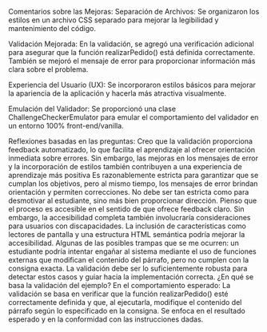 Comentarios sobre las Mejoras:
Separación de Archivos: Se organizaron los estilos en un archivo CSS separado para mejorar la legibilidad y mantenimiento del código.

Validación Mejorada: En la validación, se agregó una verificación adicional para asegurar que la función realizarPedido() está definida correctamente. También se mejoró el mensaje de error para proporcionar información más clara sobre el problema.

Experiencia del Usuario (UX): Se incorporaron estilos básicos para mejorar la apariencia de la aplicación y hacerla más atractiva visualmente.

Emulación del Validador: Se proporcionó una clase ChallengeCheckerEmulator para emular el comportamiento del validador en un entorno 100% front-end/vanilla.

Reflexiones basadas en las preguntas:
Creo que la validación proporciona feedback automatizado, lo que facilita el aprendizaje al ofrecer orientación inmediata sobre errores. Sin embargo, las mejoras en los mensajes de error y la incorporación de estilos también contribuyen a una experiencia de aprendizaje más positiva
Es razonablemente estricta para garantizar que se cumplan los objetivos, pero al mismo tiempo, los mensajes de error brindan orientación y permiten correcciones. 
No debe ser tan estricta como para desmotivar al estudiante, sino más bien proporcionar dirección.
Pienso que el proceso es accesible en el sentido de que ofrece feedback claro. Sin embargo, la accesibilidad completa también involucraría consideraciones para usuarios con discapacidades. La inclusión de características como lectores de pantalla y una estructura HTML semántica podría mejorar la accesibilidad.
Algunas de las posibles trampas que se me ocurren: un estudiante podría intentar engañar al sistema mediante el uso de funciones externas que modifican el contenido del párrafo, pero no cumplen con la consigna exacta. La validación debe ser lo suficientemente robusta para detectar estos casos y guiar hacia la implementación correcta.
¿En qué se basa la validación del ejemplo?
En el comportamiento esperado: La validación se basa en verificar que la función realizarPedido() esté correctamente definida y que, al ejecutarla, modifique el contenido del párrafo según lo especificado en la consigna. Se enfoca en el resultado esperado y en la conformidad con las instrucciones dadas.
